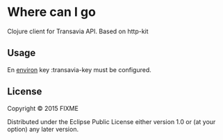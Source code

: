 # Where can I go

Clojure client for Transavia API. Based on http-kit

## Usage

En [environ](https://github.com/weavejester/environ) key :transavia-key must be configured.  

## License

Copyright © 2015 FIXME

Distributed under the Eclipse Public License either version 1.0 or (at
your option) any later version.

